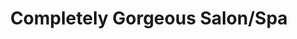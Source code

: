 ---
title: "Completely Gorgeous Salon/Spa"
url: /silang/completely-gorgeous-salon-spa/
shop: Kosmetik
---